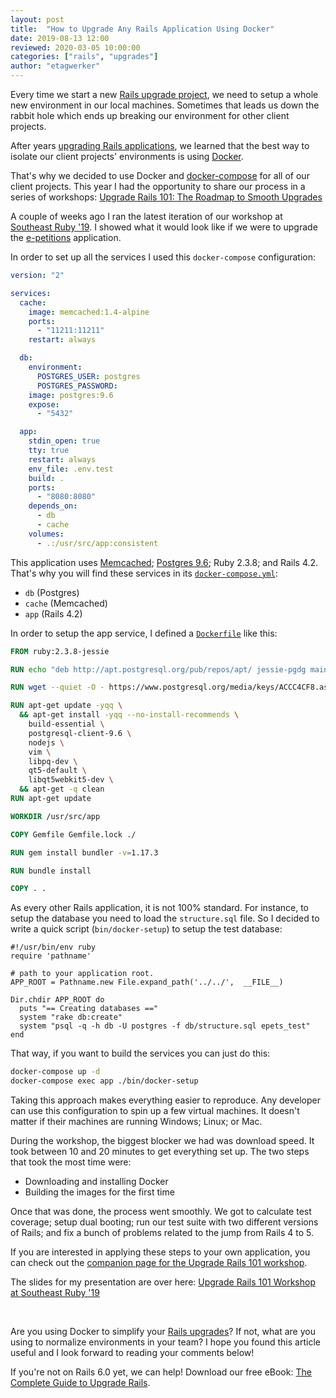 ```yaml
---
layout: post
title:  "How to Upgrade Any Rails Application Using Docker"
date: 2019-08-13 12:00
reviewed: 2020-03-05 10:00:00
categories: ["rails", "upgrades"]
author: "etagwerker"
---
```


Every time we start a new [Rails upgrade project](https://fastruby.io/roadmap),
we need to setup a whole new environment in our local machines. Sometimes that
leads us down the rabbit hole which ends up breaking our environment for other
client projects.

After years [upgrading Rails applications](https://fastruby.io/blog/tags/upgrades),
we learned that the best way to isolate our client projects' environments is
using [Docker](https://www.docker.com).

That's why we decided to use Docker and [docker-compose](https://docs.docker.com/compose/)
for all of our client projects. This year I had the opportunity to share our
process in a series of workshops:
[Upgrade Rails 101: The Roadmap to Smooth Upgrades](https://speakerdeck.com/etagwerker/upgrade-rails-101-the-roadmap-to-smooth-upgrades-southeast-ruby-19)

<!--more-->

A couple of weeks ago I ran the latest iteration of our workshop at [Southeast Ruby '19](https://2019.southeastruby.com). I showed what it would look like if we were to upgrade
the [e-petitions](https://github.com/alphagov/e-petitions) application.

In order to set up all the services I used this `docker-compose` configuration:

```yaml
version: "2"

services:
  cache:
    image: memcached:1.4-alpine
    ports:
      - "11211:11211"
    restart: always

  db:
    environment:
      POSTGRES_USER: postgres
      POSTGRES_PASSWORD:
    image: postgres:9.6
    expose:
      - "5432"

  app:
    stdin_open: true
    tty: true
    restart: always
    env_file: .env.test
    build: .
    ports:
      - "8080:8080"
    depends_on:
      - db
      - cache
    volumes:
      - .:/usr/src/app:consistent
```


This application uses [Memcached](https://memcached.org/);
[Postgres 9.6](https://www.postgresql.org/docs/9.6/index.html);
Ruby 2.3.8; and
Rails 4.2. That's why you will find these services in its [`docker-compose.yml`](https://github.com/fastruby/e-petitions/blob/0-docker/docker-compose.yml):

- `db` (Postgres)
- `cache` (Memcached)
- `app` (Rails 4.2)

In order to setup the app service, I defined a [`Dockerfile`](https://github.com/fastruby/e-petitions/blob/0-docker/Dockerfile) like this:

```Dockerfile
FROM ruby:2.3.8-jessie

RUN echo "deb http://apt.postgresql.org/pub/repos/apt/ jessie-pgdg main" | tee /etc/apt/sources.list.d/pgdg.list

RUN wget --quiet -O - https://www.postgresql.org/media/keys/ACCC4CF8.asc | apt-key add -

RUN apt-get update -yqq \
  && apt-get install -yqq --no-install-recommends \
    build-essential \
    postgresql-client-9.6 \
    nodejs \
    vim \
    libpq-dev \
    qt5-default \
    libqt5webkit5-dev \
  && apt-get -q clean
RUN apt-get update

WORKDIR /usr/src/app

COPY Gemfile Gemfile.lock ./

RUN gem install bundler -v=1.17.3

RUN bundle install

COPY . .
```

As every other Rails application, it is not 100% standard. For instance, to
setup the database you need to load the `structure.sql` file. So I decided to
write a quick script (`bin/docker-setup`) to setup the test database:

```
#!/usr/bin/env ruby
require 'pathname'

# path to your application root.
APP_ROOT = Pathname.new File.expand_path('../../',  __FILE__)

Dir.chdir APP_ROOT do
  puts "== Creating databases =="
  system "rake db:create"
  system "psql -q -h db -U postgres -f db/structure.sql epets_test"
end
```

That way, if you want to build the services you can just do this:

```bash
docker-compose up -d
docker-compose exec app ./bin/docker-setup
```

Taking this approach makes everything easier to reproduce. Any developer can
use this configuration to spin up a few virtual machines. It doesn't matter if
their machines are running Windows; Linux; or Mac.

During the workshop, the biggest blocker we had was download speed. It took
between 10 and 20 minutes to get everything set up. The two steps that took
the most time were:

- Downloading and installing Docker
- Building the images for the first time

Once that was done, the process went smoothly. We got to
calculate test coverage;
setup dual booting; run our test suite with two different versions of Rails; and
fix a bunch of problems related to the jump from Rails 4 to 5.

If you are interested in applying these steps to your own application, you can
check out the [companion page for the Upgrade Rails 101 workshop](https://fastruby.io/upgrade).

The slides for my presentation are over here:
[Upgrade Rails 101 Workshop at Southeast Ruby '19](https://speakerdeck.com/etagwerker/upgrade-rails-101-the-roadmap-to-smooth-upgrades-southeast-ruby-19)

<script async class="speakerdeck-embed" data-id="696e4eec23fd4480a30500deaa8c8252" data-ratio="1.77777777777778" src="//speakerdeck.com/assets/embed.js"></script>

<br/>

Are you using Docker to simplify your [Rails upgrades](https://fastruby.io/blog/tags/upgrades)?
If not, what are you using to normalize environments in your team? I hope you
found this article useful and I look forward to reading your comments below!

If you're not on Rails 6.0 yet, we can help! Download our free eBook: [The Complete Guide to Upgrade Rails](https://www.fastruby.io/).
